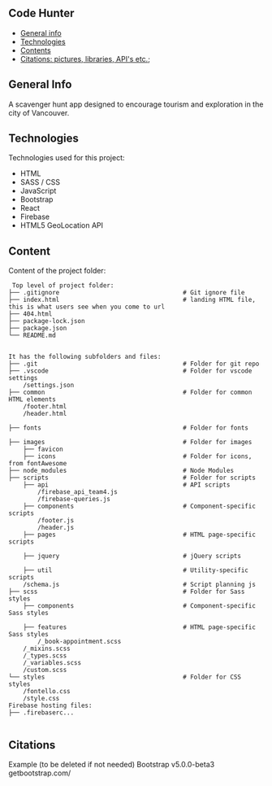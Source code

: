 ## Code Hunter

* [General info](#general-info)
* [Technologies](#technologies)
* [Contents](#content)
* [Citations: pictures, libraries, API's etc.](#citations);

## General Info
A scavenger hunt app designed to encourage tourism and exploration in the city of Vancouver.

## Technologies
Technologies used for this project:
* HTML
* SASS / CSS
* JavaScript
* Bootstrap
* React 
* Firebase
* HTML5 GeoLocation API
	
## Content
Content of the project folder:

```
 Top level of project folder: 
├── .gitignore                                  # Git ignore file
├── index.html                                  # landing HTML file, this is what users see when you come to url
├── 404.html
├── package-lock.json
├── package.json
└── README.md


It has the following subfolders and files:
├── .git                                        # Folder for git repo
├── .vscode                                     # Folder for vscode settings
    /settings.json
├── common                                      # Folder for common HTML elements
    /footer.html
    /header.html

├── fonts                                       # Folder for fonts

├── images                                      # Folder for images
    ├── favicon              
    ├── icons                                   # Folder for icons, from fontAwesome  
├── node_modules                                # Node Modules  
├── scripts                                     # Folder for scripts
    ├── api                                     # API scripts
        /firebase_api_team4.js
        /firebase-queries.js        
    ├── components                              # Component-specific scripts
        /footer.js
        /header.js
    ├── pages                                   # HTML page-specific scripts

    ├── jquery                                  # jQuery scripts

    ├── util                                    # Utility-specific scripts
    /schema.js                                  # Script planning js
├── scss                                        # Folder for Sass styles   
    ├── components                              # Component-specific Sass styles

    ├── features                                # HTML page-specific Sass styles
        /_book-appointment.scss
    /_mixins.scss
    /_types.scss
    /_variables.scss
    /custom.scss             
└── styles                                      # Folder for CSS styles
    /fontello.css
    /style.css
Firebase hosting files: 
├── .firebaserc...


```

## Citations
Example (to be deleted if not needed)
    Bootstrap v5.0.0-beta3 
    getbootstrap.com/

